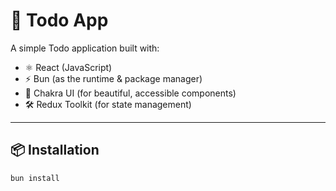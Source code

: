 # 📝 Todo App

A simple Todo application built with:

- ⚛️ React (JavaScript)
- ⚡ Bun (as the runtime & package manager)
- 🎨 Chakra UI (for beautiful, accessible components)
- 🛠️ Redux Toolkit (for state management)

---

## 📦 Installation

```bash
bun install
